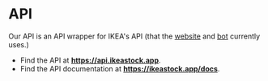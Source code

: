 # API
Our API is an API wrapper for IKEA's API (that the [website](https://ikeastock.app) and [bot](https://github.com/IKEAStock/bot) currently uses.)

- Find the API at <b>https://api.ikeastock.app</b>.
- Find the API documentation at <b> https://ikeastock.app/docs</b>.

